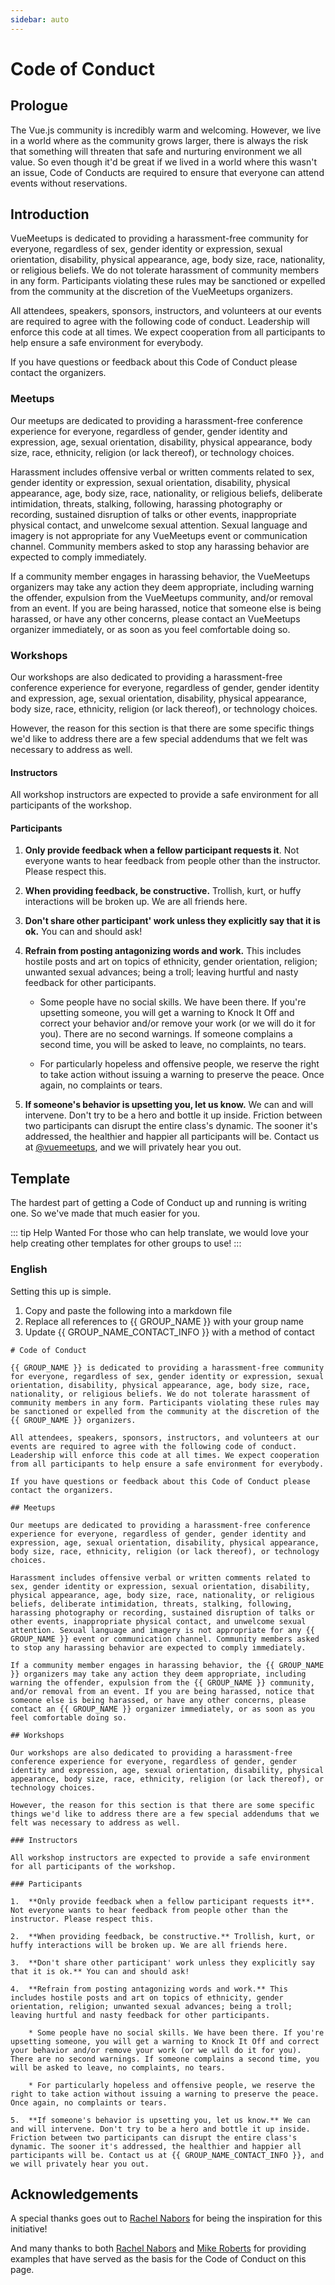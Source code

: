 ```yaml
---
sidebar: auto
---
```


# Code of Conduct

## Prologue

The Vue.js community is incredibly warm and welcoming. However, we live in a world where as the community grows larger, there is always the risk that something will threaten that safe and nurturing environment we all value. So even though it'd be great if we lived in a world where this wasn't an issue, Code of Conducts are required to ensure that everyone can attend events without reservations.

## Introduction

VueMeetups is dedicated to providing a harassment-free community for everyone, regardless of sex, gender identity or expression, sexual orientation, disability, physical appearance, age, body size, race, nationality, or religious beliefs. We do not tolerate harassment of community members in any form. Participants violating these rules may be sanctioned or expelled from the community at the discretion of the VueMeetups organizers.

All attendees, speakers, sponsors, instructors, and volunteers at our events are required to agree with the following code of conduct. Leadership will enforce this code at all times. We expect cooperation from all participants to help ensure a safe environment for everybody.

If you have questions or feedback about this Code of Conduct please contact the organizers.

### Meetups

Our meetups are dedicated to providing a harassment-free conference experience for everyone, regardless of gender, gender identity and expression, age, sexual orientation, disability, physical appearance, body size, race, ethnicity, religion (or lack thereof), or technology choices.

Harassment includes offensive verbal or written comments related to sex, gender identity or expression, sexual orientation, disability, physical appearance, age, body size, race, nationality, or religious beliefs, deliberate intimidation, threats, stalking, following, harassing photography or recording, sustained disruption of talks or other events, inappropriate physical contact, and unwelcome sexual attention. Sexual language and imagery is not appropriate for any VueMeetups event or communication channel. Community members asked to stop any harassing behavior are expected to comply immediately.

If a community member engages in harassing behavior, the VueMeetups organizers may take any action they deem appropriate, including warning the offender, expulsion from the VueMeetups community, and/or removal from an event. If you are being harassed, notice that someone else is being harassed, or have any other concerns, please contact an VueMeetups organizer immediately, or as soon as you feel comfortable doing so.

### Workshops

Our workshops are also dedicated to providing a harassment-free conference experience for everyone, regardless of gender, gender identity and expression, age, sexual orientation, disability, physical appearance, body size, race, ethnicity, religion (or lack thereof), or technology choices.

However, the reason for this section is that there are some specific things we'd like to address there are a few special addendums that we felt was necessary to address as well.

#### Instructors

All workshop instructors are expected to provide a safe environment for all participants of the workshop.

#### Participants

1.  **Only provide feedback when a fellow participant requests it**. Not everyone wants to hear feedback from people other than the instructor. Please respect this.

2.  **When providing feedback, be constructive.** Trollish, kurt, or huffy interactions will be broken up. We are all friends here.

3.  **Don't share other participant' work unless they explicitly say that it is ok.** You can and should ask!

4.  **Refrain from posting antagonizing words and work.** This includes hostile posts and art on topics of ethnicity, gender orientation, religion; unwanted sexual advances; being a troll; leaving hurtful and nasty feedback for other participants.

    * Some people have no social skills. We have been there. If you're upsetting someone, you will get a warning to Knock It Off and correct your behavior and/or remove your work (or we will do it for you). There are no second warnings. If someone complains a second time, you will be asked to leave, no complaints, no tears.

    * For particularly hopeless and offensive people, we reserve the right to take action without issuing a warning to preserve the peace. Once again, no complaints or tears.

5.  **If someone's behavior is upsetting you, let us know.** We can and will intervene. Don't try to be a hero and bottle it up inside. Friction between two participants can disrupt the entire class's dynamic. The sooner it's addressed, the healthier and happier all participants will be. Contact us at [@vuemeetups](https://www.twitter.com/vuemeetups), and we will privately hear you out.

## Template

The hardest part of getting a Code of Conduct up and running is writing one. So we've made that much easier for you.

::: tip Help Wanted
For those who can help translate, we would love your help creating other templates for other groups to use!
:::

### English

Setting this up is simple.

1.  Copy and paste the following into a markdown file
2.  Replace all references to {{ GROUP_NAME }} with your group name
3.  Update {{ GROUP_NAME_CONTACT_INFO }} with a method of contact

```
# Code of Conduct

{{ GROUP_NAME }} is dedicated to providing a harassment-free community for everyone, regardless of sex, gender identity or expression, sexual orientation, disability, physical appearance, age, body size, race, nationality, or religious beliefs. We do not tolerate harassment of community members in any form. Participants violating these rules may be sanctioned or expelled from the community at the discretion of the {{ GROUP_NAME }} organizers.

All attendees, speakers, sponsors, instructors, and volunteers at our events are required to agree with the following code of conduct. Leadership will enforce this code at all times. We expect cooperation from all participants to help ensure a safe environment for everybody.

If you have questions or feedback about this Code of Conduct please contact the organizers.

## Meetups

Our meetups are dedicated to providing a harassment-free conference experience for everyone, regardless of gender, gender identity and expression, age, sexual orientation, disability, physical appearance, body size, race, ethnicity, religion (or lack thereof), or technology choices.

Harassment includes offensive verbal or written comments related to sex, gender identity or expression, sexual orientation, disability, physical appearance, age, body size, race, nationality, or religious beliefs, deliberate intimidation, threats, stalking, following, harassing photography or recording, sustained disruption of talks or other events, inappropriate physical contact, and unwelcome sexual attention. Sexual language and imagery is not appropriate for any {{ GROUP_NAME }} event or communication channel. Community members asked to stop any harassing behavior are expected to comply immediately.

If a community member engages in harassing behavior, the {{ GROUP_NAME }} organizers may take any action they deem appropriate, including warning the offender, expulsion from the {{ GROUP_NAME }} community, and/or removal from an event. If you are being harassed, notice that someone else is being harassed, or have any other concerns, please contact an {{ GROUP_NAME }} organizer immediately, or as soon as you feel comfortable doing so.

## Workshops

Our workshops are also dedicated to providing a harassment-free conference experience for everyone, regardless of gender, gender identity and expression, age, sexual orientation, disability, physical appearance, body size, race, ethnicity, religion (or lack thereof), or technology choices.

However, the reason for this section is that there are some specific things we'd like to address there are a few special addendums that we felt was necessary to address as well.

### Instructors

All workshop instructors are expected to provide a safe environment for all participants of the workshop.

### Participants

1.  **Only provide feedback when a fellow participant requests it**. Not everyone wants to hear feedback from people other than the instructor. Please respect this.

2.  **When providing feedback, be constructive.** Trollish, kurt, or huffy interactions will be broken up. We are all friends here.

3.  **Don't share other participant' work unless they explicitly say that it is ok.** You can and should ask!

4.  **Refrain from posting antagonizing words and work.** This includes hostile posts and art on topics of ethnicity, gender orientation, religion; unwanted sexual advances; being a troll; leaving hurtful and nasty feedback for other participants.

    * Some people have no social skills. We have been there. If you're upsetting someone, you will get a warning to Knock It Off and correct your behavior and/or remove your work (or we will do it for you). There are no second warnings. If someone complains a second time, you will be asked to leave, no complaints, no tears.

    * For particularly hopeless and offensive people, we reserve the right to take action without issuing a warning to preserve the peace. Once again, no complaints or tears.

5.  **If someone's behavior is upsetting you, let us know.** We can and will intervene. Don't try to be a hero and bottle it up inside. Friction between two participants can disrupt the entire class's dynamic. The sooner it's addressed, the healthier and happier all participants will be. Contact us at {{ GROUP_NAME_CONTACT_INFO }}, and we will privately hear you out.
```

## Acknowledgements

A special thanks goes out to [Rachel Nabors](https://twitter.com/rachelnabors) for being the inspiration for this initiative!

And many thanks to both [Rachel Nabors](https://twitter.com/rachelnabors) and [Mike Roberts](https://twitter.com/mikebroberts) for providing examples that have served as the basis for the Code of Conduct on this page.
